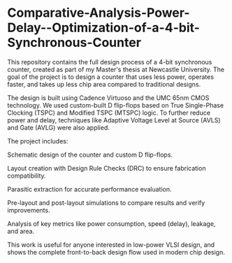# Comparative-Analysis-Power-Delay--Optimization-of-a-4-bit-Synchronous-Counter
This repository contains the full design process of a 4-bit synchronous counter, created as part of my Master's thesis at Newcastle University. The goal of the project is to design a counter that uses less power, operates faster, and takes up less chip area compared to traditional designs.

The design is built using Cadence Virtuoso and the UMC 65nm CMOS technology. We used custom-built D flip-flops based on True Single-Phase Clocking (TSPC) and Modified TSPC (MTSPC) logic. To further reduce power and delay, techniques like Adaptive Voltage Level at Source (AVLS) and Gate (AVLG) were also applied.

The project includes:

Schematic design of the counter and custom D flip-flops.

Layout creation with Design Rule Checks (DRC) to ensure fabrication compatibility.

Parasitic extraction for accurate performance evaluation.

Pre-layout and post-layout simulations to compare results and verify improvements.

Analysis of key metrics like power consumption, speed (delay), leakage, and area.

This work is useful for anyone interested in low-power VLSI design, and shows the complete front-to-back design flow used in modern chip design.
